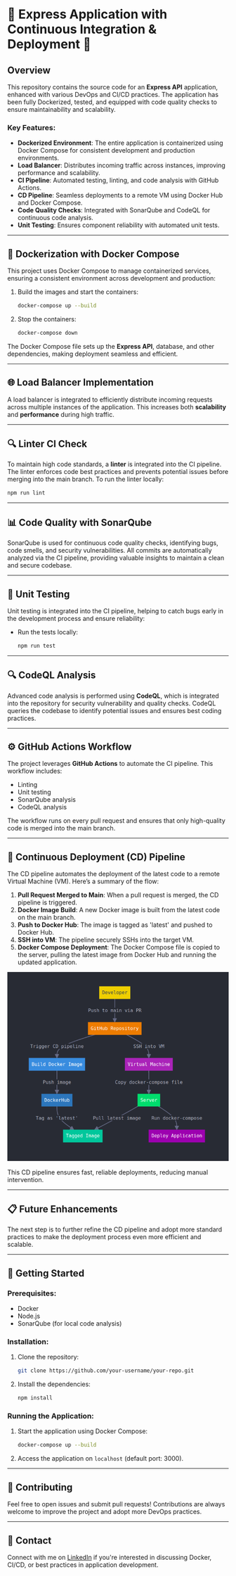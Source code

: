 
# 🚀 Express Application with Continuous Integration & Deployment 🚀

## Overview
This repository contains the source code for an **Express API** application, enhanced with various DevOps and CI/CD practices. The application has been fully Dockerized, tested, and equipped with code quality checks to ensure maintainability and scalability.

### Key Features:
- **Dockerized Environment**: The entire application is containerized using Docker Compose for consistent development and production environments.
- **Load Balancer**: Distributes incoming traffic across instances, improving performance and scalability.
- **CI Pipeline**: Automated testing, linting, and code analysis with GitHub Actions.
- **CD Pipeline**: Seamless deployments to a remote VM using Docker Hub and Docker Compose.
- **Code Quality Checks**: Integrated with SonarQube and CodeQL for continuous code analysis.
- **Unit Testing**: Ensures component reliability with automated unit tests.

---

## 🐳 Dockerization with Docker Compose
This project uses Docker Compose to manage containerized services, ensuring a consistent environment across development and production:

1. Build the images and start the containers:
   ```bash
   docker-compose up --build
   ```

2. Stop the containers:
   ```bash
   docker-compose down
   ```

The Docker Compose file sets up the **Express API**, database, and other dependencies, making deployment seamless and efficient.

---

## 🌐 Load Balancer Implementation
A load balancer is integrated to efficiently distribute incoming requests across multiple instances of the application. This increases both **scalability** and **performance** during high traffic.

---

## 🔍 Linter CI Check
To maintain high code standards, a **linter** is integrated into the CI pipeline. The linter enforces code best practices and prevents potential issues before merging into the main branch. To run the linter locally:
```bash
npm run lint
```

---

## 📊 Code Quality with SonarQube
SonarQube is used for continuous code quality checks, identifying bugs, code smells, and security vulnerabilities. All commits are automatically analyzed via the CI pipeline, providing valuable insights to maintain a clean and secure codebase.

---

## 🧪 Unit Testing
Unit testing is integrated into the CI pipeline, helping to catch bugs early in the development process and ensure reliability:
- Run the tests locally:
   ```bash
   npm run test
   ```

---

## 🔍 CodeQL Analysis
Advanced code analysis is performed using **CodeQL**, which is integrated into the repository for security vulnerability and quality checks. CodeQL queries the codebase to identify potential issues and ensures best coding practices.

---

## ⚙️ GitHub Actions Workflow
The project leverages **GitHub Actions** to automate the CI pipeline. This workflow includes:
- Linting
- Unit testing
- SonarQube analysis
- CodeQL analysis

The workflow runs on every pull request and ensures that only high-quality code is merged into the main branch.

---

## 🚀 Continuous Deployment (CD) Pipeline
The CD pipeline automates the deployment of the latest code to a remote Virtual Machine (VM). Here’s a summary of the flow:

1. **Pull Request Merged to Main**: When a pull request is merged, the CD pipeline is triggered.
2. **Docker Image Build**: A new Docker image is built from the latest code on the main branch.
3. **Push to Docker Hub**: The image is tagged as 'latest' and pushed to Docker Hub.
4. **SSH into VM**: The pipeline securely SSHs into the target VM.
5. **Docker Compose Deployment**: The Docker Compose file is copied to the server, pulling the latest image from Docker Hub and running the updated application.

![CD Pipeline Visualization](assets/CD_Flow.png)


This CD pipeline ensures fast, reliable deployments, reducing manual intervention.

---

## 📋 Future Enhancements
The next step is to further refine the CD pipeline and adopt more standard practices to make the deployment process even more efficient and scalable.

---

## 🚀 Getting Started

### Prerequisites:
- Docker
- Node.js
- SonarQube (for local code analysis)

### Installation:
1. Clone the repository:
   ```bash
   git clone https://github.com/your-username/your-repo.git
   ```
2. Install the dependencies:
   ```bash
   npm install
   ```

### Running the Application:
1. Start the application using Docker Compose:
   ```bash
   docker-compose up --build
   ```

2. Access the application on `localhost` (default port: 3000).

---

## 🤝 Contributing
Feel free to open issues and submit pull requests! Contributions are always welcome to improve the project and adopt more DevOps practices.

---

## 📧 Contact
Connect with me on [LinkedIn](https://linkedin.com/in/yourprofile) if you're interested in discussing Docker, CI/CD, or best practices in application development.
